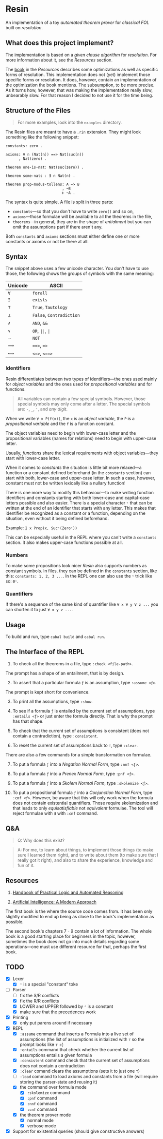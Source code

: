 # Resin

An implementation of a toy *automated theorem prover* for *classical FOL* built on *resolution*.


## What does this project implement?

The implementation is based on a *given clause algorithm* for *resolution*.
For more information about it, see the *Resources* section.


The [book](https://www.cl.cam.ac.uk/~jrh13/atp/) in the *Resources*
describes some optimizations as well as specific forms of resolution.
This implementation does not (yet) implement those specific forms or resolution.
It does, however, contain an implementation of the optimization the book mentions.
The subsumption, to be more precise. As it turns how, however,
that was making the implementation really slow, unbearably slow.
For that reason I decided to not use it for the time being.


## Structure of the Files

> For more examples, look into the `examples` directory.

The Resin files are meant to have a `.rin` extension.
They might look something like the following snippet:

```
constants: zero .

axioms: ∀ n (Nat(n)) ==> Nat(suc(n))
      , Nat(zero) .

theorem one-is-nat: Nat(suc(zero)) .

theorem some-nats : ∃ n Nat(n) .

theorem prop-modus-tollens: A => B
                          , ¬B
                          ⊢ ¬A .
```

The syntax is quite simple.
A file is split in three parts:

- `constants`—so that you don't have to write `zero()` and so on,
- `axioms`—those formulae will be available to all the theorems in the file,
- `theorems`—in general, they are in the shape of *entialment* but you can omit the assumptions part if there aren't any.

Both `constants` and `axioms` sections must either define one or more constants or axioms or not be there at all.


## Syntax

The snippet above uses a few unicode character.
You don't have to use those, the following shows the groups of symbols with the same meaning:

| Unicode | ASCII     |
|---------|-----------|
| `∀`     | `forall`  |
| `∃`     | `exists`  |
| `⊤`     | `True`, `Tautology` |
| `⊥`     | `False`, `Contradiction` |
| `∧`     | `AND`, `&&` |
| `∨`     | `OR`, `\|\|`, `\|` |
| `¬`     | `NOT`     |
| `⟹`     | `==>`, `=>` |
| `⟺`     | `<=>`, `<==>` |


### Identifiers

Resin differentiates between two types of identifiers—the ones used mainly for *object variables* and the ones used for *propositional variables* and for functions.

> All variables can contain a few special symbols. However, those special symbols may only come after a letter. The special symbols are: `-`, `_`, `'`, and *any digit*.

When we write `∀ x P(f(x))`, the `x` is an *object variable*, the `P` is a *propositional variable* and the `f` is a function constant.

The object variables need to begin with lower-case letter and the propositional variables (names for relations) need to begin with upper-case letter.

Usually, *functions* share the lexical requirements with object variables—they start with lower-case letter.

When it comes to *constants* the situation is little bit more relaxed—a function or a constant defined beforehand (in the `constants` section) can start with both, lower-case and upper-case letter. In such a case, however, constant must not be written lexically like a nullary function!

There is one more way to modify this behaviour—to make writing function identifiers and constants starting with both lower-case and capital-case letters possible and also easier.
There is a special character `ᶜ` that can be written at the end of an identifier that starts with any letter. This makes that identifier be recognized as a constant or a function, depending on the situation, even without it being defined beforehand.

Example: `∃ x Prop(x, Sucᶜ(Zeroᶜ))`

This can be especially useful in the REPL where you can't write a `constants` section. It also makes upper-case functions possible at all.


### Numbers

To make some propositions look nicer *Resin* also supports numbers as constant symbols.
In files, they can be defined in the `constants` section, like this: `constants: 1, 2, 3 ...`.
In the REPL one can also use the `ᶜ` trick like so: `0ᶜ`.


### Quantifiers

If there's a sequence of the same kind of quantifier like `∀ x ∀ y ∀ z ...` you can shorten it to just `∀ x y z ...`.


## Usage

To build and run, type `cabal build` and `cabal run`.


## The Interface of the REPL

1) To check all the theorems in a file, type `:check <file-path>`.

The prompt has a shape of an entailment, that is by design.

2) To assert that a particular formula `ƒ` is an assumption, type `:assume <ƒ>`.

The prompt is kept short for convenience.

3) To print all the assumptions, type `:show`.

4) To see if a formula `ƒ` is entailed by the current set of assumptions, type `:entails <ƒ>` or just enter the formula directly. That is why the prompt has that shape.

5) To check that the current set of assumptions is consistent (does not contain a contradiction), type `:consistent`.

6) To reset the current set of assumptions back to `⊤`, type `:clear`.

There are also a few commands for a simple transformation on formulae.

7) To put a formula `ƒ` into a *Negation Normal Form*, type `:nnf <ƒ>`.

8) To put a formula `ƒ` into a *Prenex Normal Form*, type `:pnf <ƒ>`.

9) To put a formula `ƒ` into a *Skolem Normal Form*, type `:skolemize <ƒ>`.

10) To put a propositional formula `ƒ` into a *Conjunction Normal Form*, type `:cnf <ƒ>`. However, be aware that this will only work when the formula does not contain existential quantifiers. Those require skolemization and that leads to only *equisatisfiable* not *equivalent* formulae. The tool will reject formulae with `∃` with `:cnf` command.


## Q&A

> Q: Why does this exist?

> A: For me, to learn about things, to implement those things (to make sure I learned them right), and to write about them (to make sure that I really got it right), and also to share the experience, knowledge and fun of it.


## Resources

1. [Handbook of Practical Logic and Automated Reasoning](https://www.cl.cam.ac.uk/~jrh13/atp/)

2. [Artificial Intelligence: A Modern Approach](https://aima.cs.berkeley.edu)


The first book is the where the source code comes from. It has been only slightly modified to end up being as close to the book's implementation as possible.

The second book's chapters 7 - 9 contain a lot of information. The whole book is a good starting place for beginners in the topic, however, sometimes the book does not go into much details regarding some operations—one must use different resource for that, perhaps the first book.


## TODO

- [x] Lexer
  - [x] `ᶜ` is a special "constant" toke
- [ ] Parser
  - [ ] fix the S/R conflicts
  - [x] fix the R/R conflicts
  - [x] LOWER and UPPER followed by `ᶜ` is a constant
  - [x] make sure that the precedences work
- [x] Printing
  - [x] only put parens around if necessary
- [x] REPL
  - [x] `:assume` command that inserts a Formula into a live set of assumptions (the list of assumptions is initialized with `⊤` so the prompt looks like `⊤ ⊢`)
  - [x] `:entails` command that check whether the current list of assumptions entails a given formula
  - [x] `:consistent` command check that the current set of assumptions does not contain a contradiction
  - [x] `:clear` comand clears the assumptions (sets it to just one `⊤`)
  - [ ] `:load` command to load axioms and constants from a file (will require storing the parser-state and reusing it)
  - [x] the command over formula mode
    - [x] `:skolemize` command
    - [x] `:pnf` command
    - [x] `:nnf` command
    - [x] `:cnf` command
  - [x] the theorem prover mode
    - [x] normal mode
    - [x] verbose mode
- [x] Support for existential queries (should give constructive answers)
